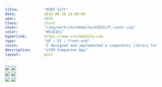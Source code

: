 ```yaml
---
title:            "M365 Sift"
date:             2019-06-10 14:00:00
year:             2019
class:            stork
cover:            "/img/work/storkmobile/m365Sift-cover.svg"
color:            "#E1E1E1"
hyperlink:        https://www.storkmobile.com
type:             "UX / UI / Front-end"
runin:            "I designed and implemented a components library for this fast growing international eSIM service. This progressive web app was made in very close relationship with the client's in-house development team with whom we collaborated using Slack and Git.<br/><br/>This service is now available worldwide. "
description:      "eSIM Companion App"
layout:           post
---
```


<div class="post-content-grid">
  <div class="post-content-column column-3 offset-1">
    <img class="post-content-screen iphone lazyload radius" src="{{ site.baseurl }}/img/work/storkmobile/storkmobile-details.png" />
    <img class="post-content-screen iphone lazyload radius" src="{{ site.baseurl }}/img/work/storkmobile/storkmobile-account.png" />
  </div>
  <div class="post-content-column column-3">
    <img class="post-content-screen iphone lazyload radius" src="{{ site.baseurl }}/img/work/storkmobile/storkmobile-home.png" />
    <img class="post-content-screen iphone lazyload radius" src="{{ site.baseurl }}/img/work/storkmobile/storkmobile-checkout-3.png" />
  </div>
  <div class="post-content-column column-3 offset-2">
    <img class="post-content-screen iphone lazyload radius" src="{{ site.baseurl }}/img/work/storkmobile/storkmobile-checkout-1.png" />
    <img class="post-content-screen iphone lazyload radius" src="{{ site.baseurl }}/img/work/storkmobile/storkmobile-checkout-2.png" />
  </div>
</div>

